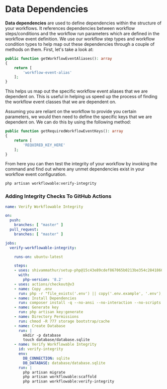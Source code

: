 # Data Dependencies

**Data dependencies** are used to define dependencies within the structure of your workflows.
It references dependencies between workflow steps/conditions and the workflow run 
parameters which are defined in the workflow event definition.  We use our workflow step types and workflow 
condition types to help map out these dependencies through a couple of methods on them.  First, let's take a look at:

```php
public function getWorkflowEventAliases(): array
{
    return [
        'workflow-event-alias'
    ];
}
```

This helps us map out the specific workflow event aliases that we are dependent on.  This is useful in helping us speed
up the process of finding the workflow event classes that we are dependent on.

Assuming you are reliant on the workflow to provide you certain parameters, we would then need to define the 
specific keys that we are dependent on.  We can do this by using the following method:

```php
public function getRequiredWorkflowEventKeys(): array
{
    return [
        'REQUIRED_KEY_HERE'
    ];
}
```

From here you can then test the integrity of your workflow by invoking the command and find out where any unmet 
dependencies exist in your workflow event configuration.

```bash
php artisan workflowable:verify-integrity
```

### Adding Integrity Checks To GitHub Actions

```yaml
name: Verify Workflowable Integrity

on:
  push:
    branches: [ "master" ]
  pull_request:
    branches: [ "master" ]

jobs:
  verify-workflowable-integrity:

    runs-on: ubuntu-latest

    steps:
    - uses: shivammathur/setup-php@15c43e89cdef867065b0213be354c2841860869e
      with:
        php-version: '8.2'
    - uses: actions/checkout@v3
    - name: Copy .env
      run: php -r "file_exists('.env') || copy('.env.example', '.env');"
    - name: Install Dependencies
      run: composer install -q --no-ansi --no-interaction --no-scripts --no-progress --prefer-dist
    - name: Generate key
      run: php artisan key:generate
    - name: Directory Permissions
      run: chmod -R 777 storage bootstrap/cache
    - name: Create Database
      run: |
        mkdir -p database
        touch database/database.sqlite
    - name: Verify Workflowable Integrity
      id: verify-integrity
      env:
        DB_CONNECTION: sqlite
        DB_DATABASE: database/database.sqlite
      run: |
        php artisan migrate
        php artisan workflowable:scaffold
        php artisan workflowable:verify-integrity
```
